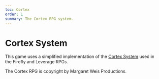 ```yaml
---
toc: Cortex
order: 1
summary: The Cortex RPG system.
---
```


# Cortex System

This game uses a simplified implementation of the [Cortex System](http://www.drivethrurpg.com/product/58488/Cortex-Classic-System-Role-Playing-Game) used in the Firefly and Leverage RPGs.

The Cortex RPG is copyright by Margaret Weis Productions.